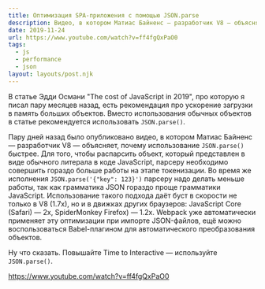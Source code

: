 ```yaml
---
title: Оптимизация SPA-приложения с помощью JSON.parse
description: Видео, в котором Матиас Байненс — разработчик V8 — объясняет, почему нужно использовать JSON.parse() для гидрирования данных на клиенте
date: 2019-11-24
url: https://www.youtube.com/watch?v=ff4fgQxPaO0
tags:
  - js
  - performance
  - json
layout: layouts/post.njk
---
```

В статье Эдди Османи "The cost of JavaScript in 2019", про которую я писал пару месяцев назад, есть рекомендация про ускорение загрузки в память больших объектов. Вместо использования обычных объектов в статье рекомендуется использовать `JSON.parse()`.

Пару дней назад было опубликовано видео, в котором Матиас Байненс — разработчик V8 — объясняет, почему использование `JSON.parse()` быстрее. Для того, чтобы распарсить объект, который представлен в виде обычного литерала в коде JavaScript, парсеру необходимо совершить гораздо больше работы на этапе токенизации. Во время же исполнения `JSON.parse('{"key": 123}')` парсеру надо делать меньше работы, так как грамматика JSON гораздо проще грамматики JavaScript. Использование такого подхода даёт буст в скорости не только в V8 (1.7x), но и в движках других браузеров: JavaScript Core (Safari) — 2x, SpiderMonkey Firefox) — 1.2x. Webpack уже автоматически применяет эту оптимизации при импорте JSON-файлов, ещё можно воспользоваться Babel-плагином для автоматического преобразования объектов.

Ну что сказать. Повышайте Time to Interactive — используйте `JSON.parse()`.

https://www.youtube.com/watch?v=ff4fgQxPaO0
